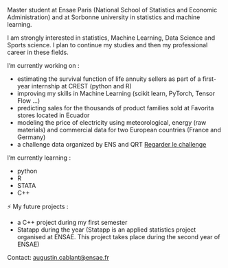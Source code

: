 Master student at Ensae Paris (National School of Statistics and Economic Administration) and at Sorbonne university in statistics and machine learning.

I am strongly interested in statistics, Machine Learning, Data Science and Sports science. I plan to continue my studies and then my professional career in these fields.

I’m currently working on : 
- estimating the survival function of life annuity sellers as part of a first-year internship at CREST (python and R)
- improving my skills in Machine Learning (scikit learn, PyTorch, Tensor Flow ...)
- predicting sales for the thousands of product families sold at Favorita stores located in Ecuador
- modeling the price of electricity using meteorological, energy (raw materials) and commercial data for two European countries (France and Germany)
- a challenge data organized by ENS and QRT [Regarder le challenge](https://challengedata.ens.fr/participants/challenges/97/)

I’m currently learning : 
- python
- R
- STATA
- C++

⚡ My future projects : 
- a C++ project during my first semester
- Statapp during the year (Statapp is an applied statistics project organised at ENSAE. This project takes place during the second year of ENSAE)

Contact: augustin.cablant@ensae.fr 

<!--
**AugustinCablant/AugustinCablant** is a ✨ _special_ ✨ repository because its `README.md` (this file) appears on your GitHub profile.

Here are some ideas to get you started:

- 🔭 I’m currently working on ...
- 🌱 I’m currently learning ...
- 👯 I’m looking to collaborate on ...
- 🤔 I’m looking for help with ...
- 💬 Ask me about ...
- 📫 How to reach me: ...
- 😄 Pronouns: ...
- ⚡ Fun fact: ...
-->

